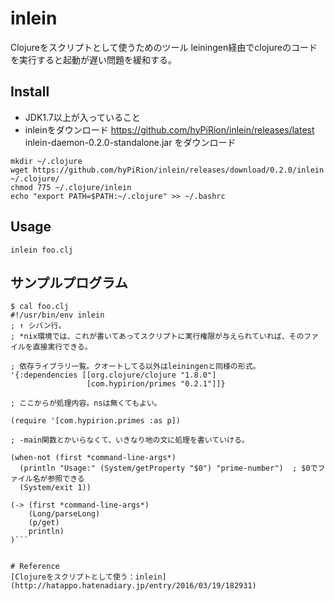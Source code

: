# inlein
Clojureをスクリプトとして使うためのツール
leiningen経由でclojureのコードを実行すると起動が遅い問題を緩和する。


## Install
* JDK1.7以上が入っていること
* inleinをダウンロード
https://github.com/hyPiRion/inlein/releases/latest
inlein-daemon-0.2.0-standalone.jar をダウンロード

```
mkdir ~/.clojure
wget https://github.com/hyPiRion/inlein/releases/download/0.2.0/inlein ~/.clojure/
chmod 775 ~/.clojure/inlein 
echo "export PATH=$PATH:~/.clojure" >> ~/.bashrc
```

## Usage

```
inlein foo.clj
```

## サンプルプログラム

```
$ cal foo.clj
#!/usr/bin/env inlein
; ↑ シバン行。
; *nix環境では、これが書いてあってスクリプトに実行権限が与えられていれば、そのファイルを直接実行できる。

; 依存ライブラリ一覧。クオートしてる以外はleiningenと同様の形式。
'{:dependencies [[org.clojure/clojure "1.8.0"]
                 [com.hypirion/primes "0.2.1"]]}

; ここからが処理内容。nsは無くてもよい。

(require '[com.hypirion.primes :as p])

; -main関数とかいらなくて、いきなり地の文に処理を書いていける。

(when-not (first *command-line-args*)
  (println "Usage:" (System/getProperty "$0") "prime-number")  ; $0でファイル名が参照できる
  (System/exit 1))

(-> (first *command-line-args*)
    (Long/parseLong)
    (p/get)
    println)
)```


# Reference
[Clojureをスクリプトとして使う：inlein](http://hatappo.hatenadiary.jp/entry/2016/03/19/182931)
